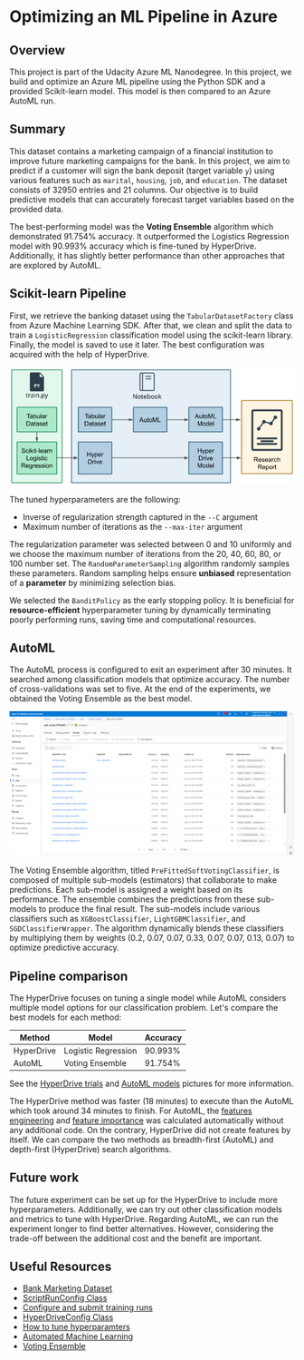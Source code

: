 # Optimizing an ML Pipeline in Azure

## Overview
This project is part of the Udacity Azure ML Nanodegree.
In this project, we build and optimize an Azure ML pipeline using the Python SDK and a provided Scikit-learn model.
This model is then compared to an Azure AutoML run.


## Summary

This dataset contains a marketing campaign of a financial institution to improve future marketing campaigns for the bank. In this project, we aim to predict if a customer will sign the bank deposit (target variable `y`) using various features such as `marital`, `housing`, `job`, and `education`. The dataset consists of 32950 entries and 21 columns. Our objective is to build predictive models that can accurately forecast target variables based on the provided data.

The best-performing model was the **Voting Ensemble** algorithm which demonstrated 91.754% accuracy. It outperformed the Logistics Regression model with 90.993% accuracy which is fine-tuned by HyperDrive. Additionally, it has slightly better performance than other approaches that are explored by AutoML.


## Scikit-learn Pipeline

First, we retrieve the banking dataset using the `TabularDatasetFactory` class from Azure Machine Learning SDK.
After that, we clean and split the data to train a `LogisticRegression` classification model using the scikit-learn library.
Finally, the model is saved to use it later. The best configuration was acquired with the help of HyperDrive.

![ml-pipeline](./images/ml-pipeline.png)

The tuned hyperparameters are the following:
- Inverse of regularization strength captured in the `--C` argument
- Maximum number of iterations as the `--max-iter` argument

The regularization parameter was selected between 0 and 10 uniformly and we choose the maximum number of iterations from the 20, 40, 60, 80, or 100 number set. The `RandomParameterSampling` algorithm randomly samples these parameters. Random sampling helps ensure **unbiased** representation of a **parameter** by minimizing selection bias.

We selected the `BanditPolicy` as the early stopping policy. It is beneficial for **resource-efficient** hyperparameter tuning by dynamically terminating poorly performing runs, saving time and computational resources.

## AutoML

The AutoML process is configured to exit an experiment after 30 minutes. It searched among classification models that optimize accuracy. The number of cross-validations was set to five. At the end of the experiments, we obtained the Voting Ensemble as the best model.

![automl_models](./images/automl_models.png)

The Voting Ensemble algorithm, titled `PreFittedSoftVotingClassifier`, is composed of multiple sub-models (estimators) that collaborate to make predictions. Each sub-model is assigned a weight based on its performance. The ensemble combines the predictions from these sub-models to produce the final result. The sub-models include various classifiers such as `XGBoostClassifier`, `LightGBMClassifier`, and `SGDClassifierWrapper`. The algorithm dynamically blends these classifiers by multiplying them by weights (0.2, 0.07, 0.07, 0.33, 0.07, 0.07, 0.13, 0.07) to optimize predictive accuracy.

## Pipeline comparison

The HyperDrive focuses on tuning a single model while AutoML considers multiple model options for our classification problem. Let's compare the best models for each method:

| Method | Model | Accuracy |
|---|---|---|
| HyperDrive | Logistic Regression  | 90.993% |
| AutoML| Voting Ensemble | 91.754% |

See the [HyperDrive trials](./images/hyperdrive_trials.png) and [AutoML models](./images/automl_models.png) pictures for more information.

The HyperDrive method was faster (18 minutes) to execute than the AutoML which took around 34 minutes to finish.
For AutoML, the [features engineering](./images/automl_data_transformation.png) and [feature importance](./images/automl_explanations.png) was calculated automatically without any additional code. On the contrary, HyperDrive did not create features by itself.
We can compare the two methods as breadth-first (AutoML) and depth-first (HyperDrive) search algorithms.

## Future work

The future experiment can be set up for the HyperDrive to include more hyperparameters. Additionally, we can try out other classification models and metrics to tune with HyperDrive.
Regarding AutoML, we can run the experiment longer to find better alternatives. However, considering the trade-off between the additional cost and the benefit are important.


## Useful Resources

- [Bank Marketing Dataset](https://www.kaggle.com/datasets/janiobachmann/bank-marketing-dataset)
- [ScriptRunConfig Class](https://docs.microsoft.com/en-us/python/api/azureml-core/azureml.core.scriptrunconfig?view=azure-ml-py)
- [Configure and submit training runs](https://docs.microsoft.com/en-us/azure/machine-learning/how-to-set-up-training-targets)
- [HyperDriveConfig Class](https://docs.microsoft.com/en-us/python/api/azureml-train-core/azureml.train.hyperdrive.hyperdriveconfig?view=azure-ml-py)
- [How to tune hyperparamters](https://docs.microsoft.com/en-us/azure/machine-learning/how-to-tune-hyperparameters)
- [Automated Machine Learning](https://learn.microsoft.com/en-us/azure/machine-learning/concept-automated-ml?view=azureml-api-2)
- [Voting Ensemble](https://learn.microsoft.com/en-us/python/api/azureml-training-tabular/azureml.training.tabular.models.voting_ensemble.prefittedsoftvotingclassifier?view=azure-ml-py)